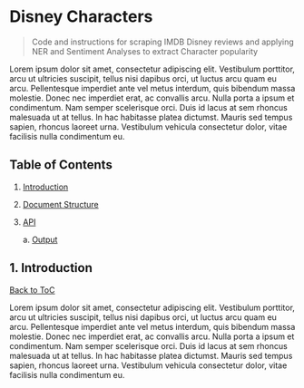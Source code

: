 # Disney Characters

> Code and instructions for scraping IMDB Disney reviews and 
>applying NER and Sentiment Analyses to extract Character popularity


Lorem ipsum dolor sit amet, consectetur adipiscing elit. 
Vestibulum porttitor, arcu ut ultricies suscipit, tellus nisi dapibus orci, ut
 luctus arcu quam eu arcu. Pellentesque imperdiet ante vel metus interdum, quis bibendum
  massa molestie. Donec nec imperdiet erat, ac convallis arcu. Nulla porta a ipsum
   et condimentum. Nam semper scelerisque orci. Duis id lacus at
    sem rhoncus malesuada ut at tellus. In hac habitasse platea dictumst.
     Mauris sed tempus sapien, rhoncus laoreet urna. Vestibulum vehicula consectetur dolor,
      vitae facilisis nulla condimentum eu.


## Table of Contents
<a name="toc"/></a>

1. [Introduction](#introduction)

2. [Document Structure](#documentstructure)

3. [API](#api)
   
    a. [Output](#api-output)


## 1. Introduction
[Back to ToC](#toc)
<a name="introduction"/></a>

Lorem ipsum dolor sit amet, consectetur adipiscing elit. 
Vestibulum porttitor, arcu ut ultricies suscipit, tellus nisi dapibus orci, ut
 luctus arcu quam eu arcu. Pellentesque imperdiet ante vel metus interdum, quis bibendum
  massa molestie. Donec nec imperdiet erat, ac convallis arcu. Nulla porta a ipsum
   et condimentum. Nam semper scelerisque orci. Duis id lacus at
    sem rhoncus malesuada ut at tellus. In hac habitasse platea dictumst.
     Mauris sed tempus sapien, rhoncus laoreet urna. Vestibulum vehicula consectetur dolor,
      vitae facilisis nulla condimentum eu.
